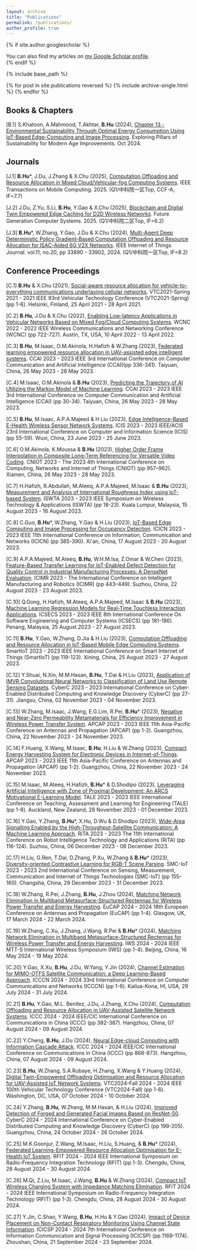 ```yaml
---
layout: archive
title: "Publications"
permalink: /publications/
author_profile: true
---
```


{% if site.author.googlescholar %}
  <div class="wordwrap">You can also find my articles on <a href="{{site.author.googlescholar}}">my Google Scholar profile</a>.</div>
{% endif %}

{% include base_path %}

{% for post in site.publications reversed %}
  {% include archive-single.html %}
{% endfor %}

## Books & Chapters

[B.1] S.Khatoon, A.Mahmood, T.Akhtar, **B.Hu** (2024), [Chapter 13 - Environmental Sustainability Through Optimal Energy Consumption Using IoT-Based Edge-Computing and Image Processing](https://www.igi-global.com/book/exploring-pillars-sustainability-modern-age/341585). Exploring Pillars of Sustainability for Modern Age Improvements. Oct 2024.

## Journals

[J.1] **B.Hu***, J.Du, J.Zhang & X.Chu (2025), [Computation Offloading and Resource Allocation in Mixed Cloud/Vehicular-fog Computing Systems](https://ieeexplore.ieee.org/document/10945654). IEEE Transactions on Mobile Computing. 2025. (Q1/中科院一区Top, CCF-A, IF=7.7)

[J.2] J.Du, Z.Yu, S.Li, **B.Hu**, Y.Gao & X.Chu (2025), [Blockchain and Digital Twin Empowered Edge Caching for D2D Wireless Networks](https://www.sciencedirect.com/science/article/pii/S0167739X2400668X). Future Generation Computer Systems. 2025. (Q1/中科院二区Top, IF=6.2)

[J.3] **B.Hu***, W.Zhang, Y.Gao, J.Du & X.Chu (2024), [Multi-Agent Deep Deterministic Policy Gradient-Based Computation Offloading and Resource Allocation for ISAC-Aided 6G V2X Networks](https://ieeexplore.ieee.org/abstract/document/10606449). IEEE Internet of Things Journal. vol.11, no.20, pp 33890 - 33902, 2024. (Q1/中科院一区Top, IF=8.2)


## Conference Proceedings


[C.1] **B.Hu** & X.Chu (2021), [Social-aware resource allocation for vehicle-to-everything communications underlaying cellular networks](https://ieeexplore.ieee.org/abstract/document/9448929). VTC2021-Spring 2021 - 2021 IEEE 93rd Vehicular Technology Conference (VTC2021-Spring) (pp 1-6). Helsinki, Finland, 25 April 2021 - 28 April 2021.

[C.2] **B.Hu**, J.Du & X.Chu (2022), [Enabling Low-latency Applications in Vehicular Networks Based on Mixed Fog/Cloud Computing Systems](https://ieeexplore.ieee.org/abstract/document/9771889). WCNC 2022 - 2022 IEEE Wireless Communications and Networking Conference (WCNC) (pp 722-727). Austin, TX, USA, 10 April 2022 - 13 April 2022.

[C.3] **B.Hu**, M.Isaac, O.M.Akinola, H.Hafizh & W.Zhang (2023), [Federated learning empowered resource allocation in UAV-assisted edge intelligent systems](https://ieeexplore.ieee.org/abstract/document/10201325). CCAI 2023 - 2023 IEEE 3rd International Conference on Computer Communication and Artificial Intelligence (CCAI)(pp 336-341). Taiyuan, China, 26 May 2023 - 28 May 2023.

[C.4] M.Isaac, O.M.Akinola & **B.Hu** (2023), [Predicting the Trajectory of AI Utilizing the Markov Model of Machine Learning](https://ieeexplore.ieee.org/abstract/document/10201251). CCAI 2023 - 2023 IEEE 3rd International Conference on Computer Communication and Artificial Intelligence (CCAI) (pp 30-34). Taiyuan, China, 26 May 2023 - 28 May 2023.

[C.5] **B.Hu**, M.Isaac, A.P.A.Majeed & H Liu (2023), [Edge Intelligence-Based E-Health Wireless Sensor Network Systems](https://ieeexplore.ieee.org/abstract/document/10210225). ICIS 2023 - 2023 IEEE/ACIS 23rd International Conference on Computer and Information Science (ICIS) (pp 55-59). Wuxi, China, 23 June 2023 - 25 June 2023.

[C.6] O.M.Akinola, K.Moussa & **B.Hu** (2023), [Higher Order Frame Interpolation in Composite Long-Term Referencing for Versatile Video Coding](https://dl.acm.org/doi/abs/10.1145/3603781.3604220). CNIOT 2023 - The 2023 4th International Conference on Computing, Networks and Internet of Things (CNIOT) (pp 957–962). Xiamen, China, 26 May 2023 - 28 May 2023.

[C.7] H.Hafizh, R.Abdullah, M.Ateeq, A.P.A.Majeed, M.Isaac & **B.Hu** (2023), [Measurement and Analysis of International Roughness Index using IoT-based System](https://ieeexplore.ieee.org/abstract/document/10249899). ISWTA 2023 - 2023 IEEE Symposium on Wireless Technology & Applications (ISWTA) (pp 18-23). Kuala Lumpur, Malaysia, 15 August 2023 - 16 August 2023.

[C.8] C.Guo, **B.Hu***, W.Zhang, Y.Gao & H.Liu (2023), [IoT-Based Edge Computing and Image Processing for Occupancy Detection](https://ieeexplore.ieee.org/abstract/document/10393844). ICICN 2023 - 2023 IEEE 11th International Conference on Information, Communication and Networks (ICICN) (pp 385-390). Xi'an, China, 17 August 2023 - 20 August 2023.

[C.9] A.P.A.Majeed, M.Ateeq, **B.Hu**, W.H.M.Isa, Z.Omar & W.Chen (2023), [Feature-Based Transfer Learning for IoT-Enabled Defect Detection for Quality Control in Industrial Manufacturing Processes: A DenseNet Evaluation](https://link.springer.com/chapter/10.1007/978-981-99-8498-5_36). ICIMR 2023 - The International Conference on Intelligent Manufacturing and Robotics (ICIMR) (pp 443–449). Suzhou, China, 22 August 2023 - 23 August 2023.

[C.10] Q.Gong, H.Hafizh, M.Ateeq, A.P.A.Majeed, M.Isaac & **B.Hu** (2023), [Machine Learning Regression Models for Real-Time Touchless Interaction Applications](https://ieeexplore.ieee.org/abstract/document/10256278). ICSECS 2023 - 2023 IEEE 8th International Conference On Software Engineering and Computer Systems (ICSECS) (pp 181-186). Penang, Malaysia, 25 August 2023 - 27 August 2023.

[C.11] **B.Hu**, Y.Gao, W.Zhang, D.Jia & H.Liu (2023), [Computation Offloading and Resource Allocation in IoT-Based Mobile Edge Computing Systems](https://ieeexplore.ieee.org/abstract/document/10256278). SmartIoT 2023 - 2023 IEEE International Conference on Smart Internet of Things (SmartIoT) (pp 119-123). Xining, China, 25 August 2023 - 27 August 2023.

[C.12] Y.Shuai, N.Xin, M.M.Hasan, **B.Hu**, T.Dai & H.Liu (2023), [Application of IMVR Convolutional Neural Networks to Classification of Land Use Remote Sensing Datasets](https://ieeexplore.ieee.org/abstract/document/10438746). CyberC 2023 - 2023 International Conference on Cyber-Enabled Distributed Computing and Knowledge Discovery (CyberC) (pp 27-31). Jiangsu, China, 02 November 2023 - 04 November 2023.

[C.13] W.Zhang, M.Isaac, J.Wang, E.G.Lim, R.Pei, **B.Hu*** (2023), [Negative and Near-Zero Permeability Metamaterials for Efficiency Improvement in Wireless Power Transfer System](https://ieeexplore.ieee.org/abstract/document/10469935). APCAP 2023 - 2023 IEEE 11th Asia-Pacific Conference on Antennas and Propagation (APCAP) (pp 1-2). Guangzhou, China, 22 November 2023 - 24 November 2023.

[C.14] F.Huang, X.Wang, M.Isaac, **B.Hu**, H.Liu & W.Zhang (2023), [Compact Energy Harvesting System for Electronic Devices in Internet-of-Things](https://ieeexplore.ieee.org/abstract/document/10469954). APCAP 2023 - 2023 IEEE 11th Asia-Pacific Conference on Antennas and Propagation (APCAP) (pp 1-2). Guangzhou, China, 22 November 2023 - 24 November 2023.

[C.15] M.Isaac, M.Ateeq, H.Hafizh, **B.Hu*** & D.Shodipo (2023), [Leveraging Artificial Intelligence with Zone of Proximal Development: An ARCS Motivational E-Learning Model](https://ieeexplore.ieee.org/abstract/document/10398344). TALE 2023 - 2023 IEEE International Conference on Teaching, Assessment and Learning for Engineering (TALE) (pp 1-8). Auckland, New Zealand, 28 November 2023 - 01 December 2023.

[C.16] Y.Gao, Y.Zhang, **B.Hu***, X.Hu, D.Wu & D.Shodipo (2023), [Wide-Area Signalling Enabled by the High-Throughput-Satellite Communication: A Machine Learning Approach](https://link.springer.com/chapter/10.1007/978-3-031-70684-4_10). RiTA 2023 - 2023 The 11th International Conference on Robot Intelligence Technology and Applications (RiTA) (pp 116-124). Suzhou, China, 06 December 2023 - 08 December 2023.

[C.17] H.Liu, G.Ren, T.Dai, D.Zhang, P.Xu, W.Zhang & **B.Hu*** (2023), [Diversity-oriented Contrastive Learning for RGB-T Scene Parsing](https://ieeexplore.ieee.org/abstract/document/10538814). SMC-IoT 2023 - 2023 2nd International Conference on Sensing, Measurement, Communication and Internet of Things Technologies (SMC-IoT) (pp 155-160). Changsha, China, 29 December 2023 - 31 December 2023.
 
[C.18] W.Zhang, R.Pei, J.Zhang, **B.Hu**, J.Zhou (2024), [Matching Network Elimination in Multiband Metasurface-Structured Rectennas for Wireless Power Transfer and Energy Harvesting](http://ieeexplore.ieee.org/abstract/document/10501137). EuCAP 2024 - 2024 18th European Conference on Antennas and Propagation (EuCAP) (pp 1-4). Glasgow, UK, 17 March 2024 - 22 March 2024.

[C.19] W.Zhang, C.Xu, J.Zhang, J.Wang, R.Pei & **B.Hu*** (2024), [Matching Network Elimination in Multiband Metasurface-Structured Rectennas for Wireless Power Transfer and Energy Harvesting](https://ieeexplore.ieee.org/abstract/document/10713696). IWS 2024 - 2024 IEEE MTT-S International Wireless Symposium (IWS) (pp 1-4). Beijing, China, 16 May 2024 - 19 May 2024.

[C.20] Y.Gao, X.Xu, **B.Hu**, J.Du, W.Yang, Y.Jin (2024), [Channel Estimation for MIMO-OTFS Satellite Communication: a Deep Learning-Based Approach](https://ieeexplore.ieee.org/document/10637519). ICCCN 2024 - 2024 33rd International Conference on Computer Communications and Networks (ICCCN) (pp 1-6). Kailua-Kona, HI, USA, 29 July 2024 - 31 July 2024.

[C.21] **B.Hu**, Y.Gao, M.L. Benítez, J.Du, J.Zhang, X.Chu (2024), [Computation Offloading and Resource Allocation in UAV-Assisted Satellite Network Systems](https://ieeexplore.ieee.org/document/10681822). ICCC 2024 - 2024 IEEE/CIC International Conference on Communications in China (ICCC) (pp 382-387). Hangzhou, China, 07 August 2024 - 09 August 2024.

[C.22] Y.Cheng, **B.Hu**, J.Du (2024), [Neural Edge-cloud Computing with Information Cascade Attack](https://ieeexplore.ieee.org/document/10681762). ICCC 2024 - 2024 IEEE/CIC International Conference on Communications in China (ICCC) (pp 868-873). Hangzhou, China, 07 August 2024 - 09 August 2024.

[C.23] **B.Hu**, W.Zhang, S.A.Rubaye, H.Zhang, X.Wang & Y.Huang (2024), [Digital Twin-Empowered Offloading Optimisation and Resource Allocation for UAV-Assisted IoT Network Systems](https://ieeexplore.ieee.org/abstract/document/10757686). VTC2024-Fall 2024 - 2024 IEEE 100th Vehicular Technology Conference (VTC2024-Fall) (pp 1-6). Washington, DC, USA, 07 October 2024 - 10 October 2024.

[C.24] Y.Zhang, **B.Hu**, W.Zhang, M.M.Hasan, & H.Liu (2024), [Improved Detection of Forged and Generated Facial Images Based on ResNet-50](https://ieeexplore.ieee.org/abstract/document/10771480). CyberC 2024 - 2024 International Conference on Cyber-Enabled Distributed Computing and Knowledge Discovery (CyberC) (pp 199-205). Guangzhou, China, 24 October 2024 - 26 October 2024.

[C.25] M.K.Goonjur, Z.Wang, M.Isaac, H.Liu, S.Huang, & **B.Hu*** (2024), [Federated Learning-Empowered Resource Allocation Optimisation for E-Health IoT System](https://ieeexplore.ieee.org/document/10812439). RFIT 2024 - 2024 IEEE International Symposium on Radio-Frequency Integration Technology (RFIT) (pp 1-3). Chengdu, China, 28 August 2024 - 30 August 2024.

[C.26] M.Qi, Z.Liu, M.Isaac, J.Wang, **B.Hu** & W.Zhang (2024), [Compact IoT Wireless Charging System with Impedance Matching Elimination](https://ieeexplore.ieee.org/document/10812403). RFIT 2024 - 2024 IEEE International Symposium on Radio-Frequency Integration Technology (RFIT) (pp 1-3). Chengdu, China, 28 August 2024 - 30 August 2024.

[C.27] Y.Jin, C.Shao, Y.Wang, **B.Hu**, H.Hu & Y.Gao (2024), [Impact of Device Placement on Non-Contact Respiratory Monitoring Using Channel State Information](https://ieeexplore.ieee.org/document/10809096). ICICSP 2024 - 2024 7th International Conference on Information Communication and Signal Processing (ICICSP) (pp 1169-1174). Zhoushan, China, 21 September 2024 - 23 September 2024.
